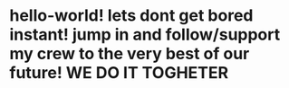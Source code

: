 # hello-world! lets dont get bored instant! jump in and follow/support my crew to the very best of our future! WE DO IT TOGHETER

